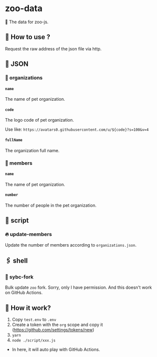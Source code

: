 # zoo-data
🍩 The data for zoo-js.

## 🎉 How to use ?

Request the raw address of the json file via http.

## 🌟 JSON

### 🎈 organizations

#### `name`

The name of pet organization.

#### `code`

The logo code of pet organization.

Use like: `https://avatars0.githubusercontent.com/u/${code}?s=100&v=4`

#### `fullName`

The organization full name.

### 🎈 members

#### `name`

The name of pet organization.

#### `number`

The number of people in the pet organization.

## 🌈 script

### 🔥 update-members

Update the number of members according to `organizations.json`.

## 🖇 shell

### 📎 sybc-fork

Bulk update `zoo` fork. Sorry, only I have permission. And this doesn't work on GitHub Actions.

## 💬 How it work?

1. Copy `test.env` to `.env`
2. Create a token with the `org` scope and copy it (https://github.com/settings/tokens/new)
3. `yarn`
4. `node ./script/xxx.js`

- In here, it will auto play with GitHub Actions.
